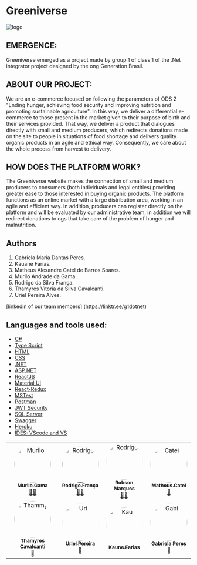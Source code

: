 # Greeniverse


![logo](https://i.imgur.com/lhUs159.jpg)

## EMERGENCE:
<p>
Greeniverse emerged as a project made by group 1 of class 1 of the .Net integrator project designed by the ong Generation Brasil.
</p>

## ABOUT OUR PROJECT:
<p>
We are an e-commerce focused on following the parameters of ODS 2 "Ending hunger, achieving food security and improving nutrition and promoting sustainable agriculture". In this way, we deliver a differential e-commerce to those present in the market given to their purpose of birth and their services provided.
That way, we deliver a product that dialogues directly with small and medium producers, which redirects donations made on the site to people in situations of food shortage and delivers quality organic products in an agile and ethical way. Consequently, we care about the whole process from harvest to delivery.
</p>

## HOW DOES THE PLATFORM WORK?
<p>
The Greeniverse website makes the connection of small and medium producers to consumers (both individuals and legal entities) providing greater ease to those interested in buying organic products. The platform functions as an online market with a large distribution area, working in an agile and efficient way. In addition, producers can register directly on   the platform and will be evaluated by our administrative team, in addition we will redirect donations to ogs that take care of the problem of hunger and malnutrition.
</p>


## Authors
1. Gabriela Maria Dantas Peres.
2. Kauane Farias.
3. Matheus Alexandre Catel de Barros Soares.
4. Murilo Andrade da Gama.
5. Rodrigo da Silva França.
6. Thamyres Vitoria da Silva Cavalcanti.
7. Uriel Pereira Alves.

 [linkedin of our team members] (https://linktr.ee/g1dotnet)
 

## Languages and tools used:
* [C#](https://docs.microsoft.com/pt-br/dotnet/csharp/)
* [Type Script](https://www.typescriptlang.org/docs/home/)
* [HTML](https://www.w3schools.com/html/default.asp)
* [CSS](https://www.w3schools.com/css/default.asp)
* [.NET](https://docs.microsoft.com/en-us/dotnet/)
* [ASP.NET](https://docs.microsoft.com/en-us/aspnet/core/?view=aspnetcore-6.0)
* [ReactJS](https://reactjs.org/docs/getting-started.html)
* [Material UI](https://v4.mui.com/)
* [React-Redux](https://react-redux.js.org/)
* [MSTest](https://docs.microsoft.com/en-us/dotnet/core/testing/unit-testing-with-mstest)
* [Postman](https://www.postman.com/)
* [JWT Security](https://jwt.io/introduction/)
* [SQL Server](https://docs.microsoft.com/pt-br/sql/sql-server/?view=sql-server-ver16)
* [Swagger](https://swagger.io/docs/)
* [Heroku](https://devcenter.heroku.com/categories/reference)
* [IDES: VScode and VS]()
<table>
  <tr>
    <td align="center"><a href="https://github.com/MuriloAGama"><img style="border-radius: 50%;" src="" width="100px;" alt="Murilo"/><br /><sub><b>Murilo Gama</b></sub></a><br /><a href="https://github.com/MuriloAGama" title="github">👨‍🚀</a></td>
    <td align="center"><a href=""><img style="border-radius: 50%;" src="" width="100px;" alt="Rodrigo"/><br /><sub><b>Rodrigo França</b></sub></a><br /><a href="https://github.com/NotBuer" title="Rocketseat">👨‍🚀</a></td>
    <td align="center"><a href="https://github.com/NotBuer"><img style="border-radius: 50%;" src="" width="100px;" alt="Rodrigo"/><br /><sub><b>Robson Marques</b></sub></a><br /><a href="https://github.com/NotBuer" title="github">👨‍🚀</a></td>
    <td align="center"><a href="https://github.com/cateldev"><img style="border-radius: 50%;" src="" width="100px;" alt="Catel"/><br /><sub><b>Matheus Catel</b></sub></a><br /><a href="https://github.com/cateldev" title="github">🚀</a></td>
  </tr>
  <tr>
    <td align="center"><a href="https://github.com/ThamyC1001"><img style="border-radius: 50%;" src="https://imgur.com/rg4NlOJ" width="100px;" alt="Thammy"/><br /><sub><b>Thamyres Cavalcanti</b></sub></a><br /><a href="https://github.com/ThamyC1001" title="github">🚀</a></td>
    <td align="center"><a href="https://github.com/urielpereiraalves"><img style="border-radius: 50%;" src="https://imgur.com/gallery/DoKdYL0" width="100px;" alt="Uri"/><br /><sub><b>Uriel Pereira</b></sub></a><br /><a href="https://github.com/urielpereiraalves" title="github">🚀</a></td>
    <td align="center"><a href="https://github.com/kaufariax"><img style="border-radius: 50%;" src="" width="100px;" alt="Kau"/><br /><sub><b>Kaune Farias</b></sub></a><br /><a href="https://github.com/kaufariax" title="github">
    <td align="center"><a href="https://github.com/GabrielaPeres"><img style="border-radius: 50%;" src="https://imgur.com/gallery/CGexvBq" width="100px;" alt="Gabi"/><br /><sub><b>Gabriela Peres</b></sub><a href="https://github.com/GabrielaPeres" title="github">🚀
    </tr>
</table